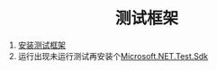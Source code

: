 # <center>测试框架</center>

1. [安装测试框架](https://www.cnblogs.com/ranh941/p/7629279.html)
2. 运行出现未运行测试再安装个[Microsoft.NET.Test.Sdk](https://docs.microsoft.com/zh-cn/visualstudio/test/getting-started-with-unit-testing?view=vs-2019#use-a-third-party-test-framework)